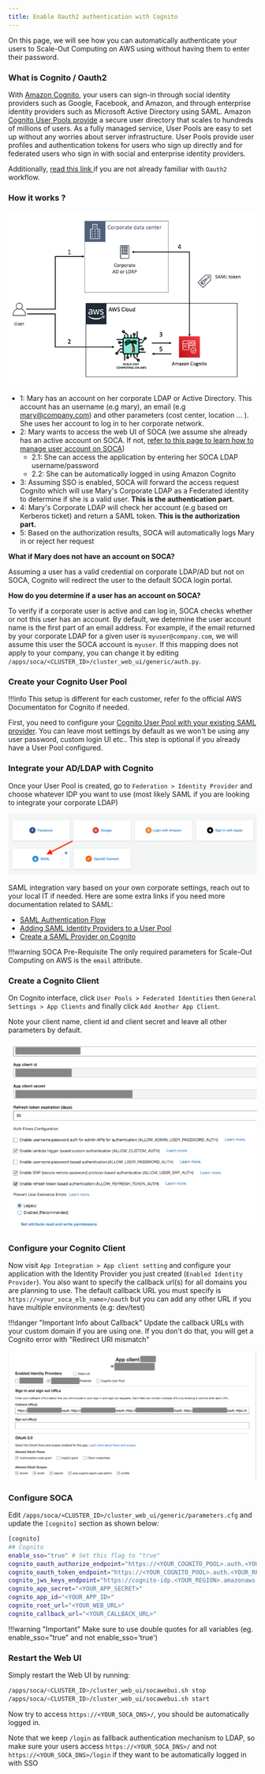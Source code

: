 ```yaml
---
title: Enable Oauth2 authentication with Cognito
---
```


On this page, we will see how you can automatically authenticate your users to Scale-Out Computing on AWS using without having them to enter their password.

### What is Cognito / Oauth2

With [Amazon Cognito](https://aws.amazon.com/cognito/), your users can sign-in through social identity providers such as Google, Facebook, and Amazon, and through enterprise identity providers such as Microsoft Active Directory using SAML.
Amazon [Cognito User Pools provide](ps://aws.amazon.com/blogs/mobile/understanding-amazon-cognito-user-pool-oauth-2-0-grants/) a secure user directory that scales to hundreds of millions of users. As a fully managed service, User Pools are easy to set up without any worries about server infrastructure. User Pools provide user profiles and authentication tokens for users who sign up directly and for federated users who sign in with social and enterprise identity providers.

Additionally, [read this link ](https://docs.aws.amazon.com/cognito/latest/developerguide/cognito-user-pools-app-idp-settings.html) if you are not already familiar with `Oauth2` workflow.


### How it works ?

![](../imgs/cognito-6.png)

- 1: Mary has an account on her corporate LDAP or Active Directory. This account has an username (e.g mary), an email (e.g mary@company.com) and other parameters (cost center, location ... ). She uses her account to log in to her corporate network.
- 2: Mary wants to access the web UI of SOCA (we assume she already has an active account on SOCA. If not, [refer to this page to learn how to manage user account on SOCA](../tutorials/manage-ldap-users/))
    + 2.1: She can access the application by entering her SOCA LDAP username/password
    + 2.2: She can be automatically logged in using Amazon Cognito
- 3: Assuming SSO is enabled, SOCA will forward the access request Cognito which will use Mary's Corporate LDAP as a Federated identity to determine if she is a valid user. **This is the authentication part.**
- 4: Mary's Corporate LDAP will check her account (e.g based on Kerberos ticket) and return a SAML token. **This is the authorization part.**
- 5: Based on the authorization results, SOCA will automatically logs Mary in or reject her request

**What if Mary does not have an account on SOCA?**

Assuming a user has a valid credential on corporate LDAP/AD but not on SOCA, Cognito will redirect the user to the default SOCA login portal.

**How do you determine if a user has an account on SOCA?**

To verify if a corporate user is active and can log in, SOCA checks whether or not this user has an account. By default, we determine the user account name is the first part of an email address. 
For example, if the email returned by your corporate LDAP for a given user is `myuser@company.com`, we will assume this user the SOCA account is `myuser`. If this mapping does not apply to your company, you can change it by editing `/apps/soca/<CLUSTER_ID>/cluster_web_ui/generic/auth.py`.   





### Create your Cognito User Pool

!!!info
    This setup is different for each customer, refer fo the official AWS Documentaton for Cognito if needed.

First, you need to configure your [Cognito User Pool with your existing SAML provider](https://docs.aws.amazon.com/cognito/latest/developerguide/cognito-user-identity-pools.html). You can leave most settings by default as we won't be using any user password, custom login UI etc..
This step is optional if you already have a User Pool configured.

### Integrate your AD/LDAP with Cognito

Once your User Pool is created, go to `Federation > Identity Provider` and choose whatever IDP you want to use (most likely SAML if you are looking to integrate your corporate LDAP)
 
![](../imgs/cognito-2.png)

SAML integration vary based on your own corporate settings, reach out to your local IT if needed. Here are some extra links if you need more documentation related to SAML:

   - [SAML Authentication Flow](https://docs.aws.amazon.com/cognito/latest/developerguide/cognito-user-pools-saml-idp-authentication.html)
   - [Adding SAML Identity Providers to a User Pool](https://docs.aws.amazon.com/cognito/latest/developerguide/cognito-user-pools-saml-idp.html) 
   - [Create a SAML Provider on Cognito](https://docs.aws.amazon.com/cognito/latest/developerguide/cognito-user-pools-managing-saml-idp-console.html)

!!!warning SOCA Pre-Requisite 
    The only required parameters for Scale-Out Computing on AWS is the `email` attribute. 

### Create a Cognito Client 

On Cognito interface, click `User Pools > Federated Identities` then `General Settings > App Clients` and finally click `Add Another App Client`.

Note your client name, client id and client secret and leave all other parameters by default.

![](../imgs/cognito-1.png)


### Configure your Cognito Client

Now visit `App Integration > App client setting` and configure your application with the Identity Provider you just created (`Enabled Identity Provider`). 
You also want to specify the callback url(s) for all domains you are planning to use. The default callback URL you must specify is `https://<your_soca_elb_name>/oauth` but you can add any other URL if you have multiple environments (e.g: dev/test)

!!!danger "Important Info about Callback"
    Update the callback URLs with your custom domain if you are using one. If you don't do that, you will get a Cognito error with "Redirect URI mismatch"

![](../imgs/cognito-3.png)


### Configure SOCA

Edit `/apps/soca/<CLUSTER_ID>/cluster_web_ui/generic/parameters.cfg` and update the `[cognito]` section as shown below:

~~~bash
[cognito]
## Cognito
enable_sso="true" # Set this flag to "true"
cognito_oauth_authorize_endpoint="https://<YOUR_COGNITO_POOL>.auth.<YOUR_REGION>.amazoncognito.com/oauth2/authorize"
cognito_oauth_token_endpoint="https://<YOUR_COGNITO_POOL>.auth.<YOUR_REGION>.amazoncognito.com/oauth2/token"
cognito_jws_keys_endpoint="https://cognito-idp.<YOUR_REGION>.amazonaws.com/<YOUR_REGION>_<YOUR_POOL_ID>/.well-known/jwks.json"
cognito_app_secret="<YOUR_APP_SECRET>"
cognito_app_id="<YOUR_APP_ID>"
cognito_root_url="<YOUR_WEB_URL>"
cognito_callback_url="<YOUR_CALLBACK_URL>"
~~~

!!!warning "Important"
    Make sure to use double quotes for all variables (eg. enable_sso="true" and not enable_sso='true')

### Restart the Web UI

Simply restart the Web UI by running:

~~~bash
/apps/soca/<CLUSTER_ID>/cluster_web_ui/socawebui.sh stop
/apps/soca/<CLUSTER_ID>/cluster_web_ui/socawebui.sh start
~~~

Now try to access `https://<YOUR_SOCA_DNS>/`, you should be automatically logged in.
 
Note that we keep `/login` as fallback authentication mechanism to LDAP, so make sure your users access `https://<YOUR_SOCA_DNS>/` and not `https://<YOUR_SOCA_DNS>/login` if they want to be automatically logged in with SSO




